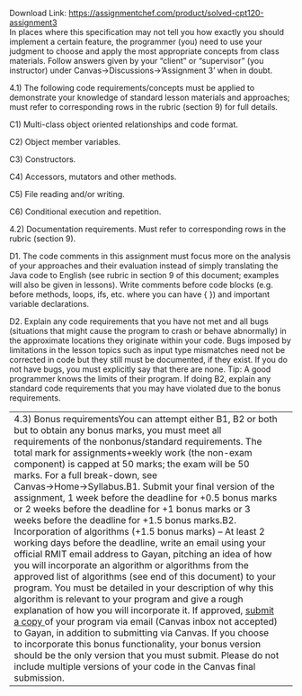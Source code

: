 Download Link: https://assignmentchef.com/product/solved-cpt120-assignment3
<br>
In places where this specification may not tell you how exactly you should implement a certain feature, the programmer (you) need to use your judgment to choose and apply the most appropriate concepts from class materials. Follow answers given by your “client” or “supervisor” (you instructor) under Canvas→Discussions→’Assignment 3’ when in doubt.

4.1) The following code requirements/concepts must be applied to demonstrate your knowledge of standard lesson materials and approaches; must refer to corresponding rows in the rubric (section 9) for full details.

C1) Multi-class object oriented relationships and code format.

C2) Object member variables.

C3) Constructors.

C4) Accessors, mutators and other methods.

C5) File reading and/or writing.

C6) Conditional execution and repetition.

4.2) Documentation requirements. Must refer to corresponding rows in the rubric (section 9).

D1. The code comments in this assignment must focus more on the analysis of your approaches and their evaluation instead of simply translating the Java code to English (see rubric in section 9 of this document; examples will also be given in lessons). Write comments before code blocks (e.g. before methods, loops, ifs, etc. where you can have { }) and important variable declarations.

D2. Explain any code requirements that you have not met and all bugs (situations that might cause the program to crash or behave abnormally) in the approximate locations they originate within your code. Bugs imposed by limitations in the lesson topics such as input type mismatches need not be corrected in code but they still must be documented, if they exist. If you do not have bugs, you must explicitly say that there are none. Tip: A good programmer knows the limits of their program. If doing B2, explain any standard code requirements that you may have violated due to the bonus requirements.

<table width="690">

 <tbody>

  <tr>

   <td width="690">4.3) Bonus requirementsYou can attempt either B1, B2 or both but to obtain any bonus marks, you must meet all requirements of the nonbonus/standard requirements. The total mark for assignments+weekly work (the non-exam component) is capped at 50 marks; the exam will be 50 marks. For a full break-down, see Canvas→Home→Syllabus.B1. Submit your final version of the assignment, 1 week before the deadline for +0.5 bonus marks or 2 weeks before the deadline for +1 bonus marks or 3 weeks before the deadline for +1.5 bonus marks.B2. Incorporation of algorithms (+1.5 bonus marks) – At least 2 working days before the deadline, write an email using your official RMIT email address to Gayan, pitching an idea of how you will incorporate an algorithm or algorithms from the approved list of algorithms (see end of this document) to your program. You must be detailed in your description of why this algorithm is relevant to your program and give a rough explanation of how you will incorporate it. If approved, <u>submit a copy </u>of your program via email (Canvas inbox not accepted) to Gayan, in addition to submitting via Canvas. If you choose to incorporate this bonus functionality, your bonus version should be the only version that you must submit. Please do not include multiple versions of your code in the Canvas final submission.</td>

   <td width="0"></td>

  </tr>

 </tbody>

</table>